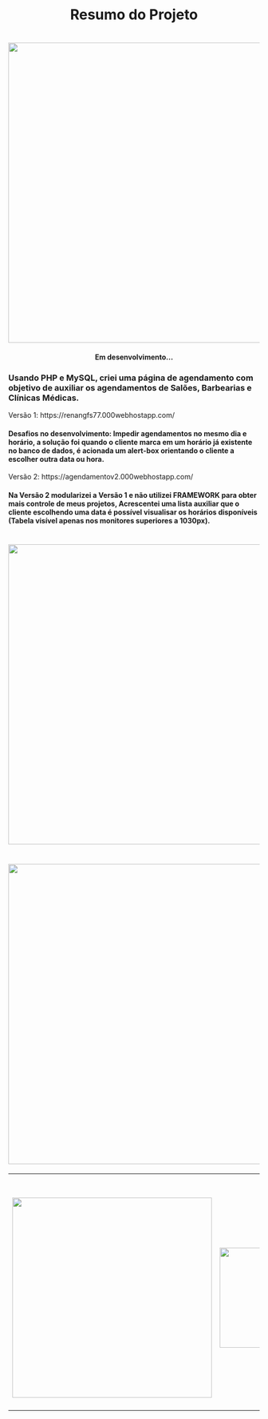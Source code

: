 <h1 align="center"> Resumo do Projeto </h1>
<h1 align="center"><img src="https://user-images.githubusercontent.com/61218420/156604810-ce752b20-c075-47a3-9cb9-1bc38322ec51.png" width="600"></h1>
<h4 align="center">Em desenvolvimento...</h4>
<h3>Usando <strong>PHP e MySQL</strong>, criei uma página de agendamento com objetivo de auxiliar os agendamentos de Salões, Barbearias e Clínicas Médicas. </h3>
  Versão 1: https://renangfs77.000webhostapp.com/
<h4>Desafios no desenvolvimento: Impedir agendamentos no mesmo dia e horário, a solução foi quando o cliente marca em um horário já existente no banco de dados,
é acionada um alert-box orientando o cliente a escolher outra data ou hora.</h4>
  Versão 2: https://agendamentov2.000webhostapp.com/
<h4>Na Versão 2 modularizei a Versão 1 e não utilizei FRAMEWORK para obter mais controle de meus projetos, Acrescentei uma lista auxiliar que o cliente escolhendo uma 
  data é possível visualisar os horários disponíveis (Tabela visível apenas nos monitores superiores a 1030px).</h4>
<h1 align="center"><img src="https://user-images.githubusercontent.com/61218420/156605970-77a7cb5a-5f32-4950-983a-f36e611ddc03.png" width="600"></h1>
<h1 align="center"><img src="https://user-images.githubusercontent.com/61218420/156606707-6496bddd-3bab-4ddd-a6be-10de2d3040fd.png" width="600"></h1>
<table align="center">
  <tr>
    <td><h1 align="center"><img src="https://user-images.githubusercontent.com/61218420/156607433-43ffb53e-0e07-46dc-84c8-014c8b91fc8c.png" width="400"></h1></td>
    <td><h1 align="center"><img src="https://user-images.githubusercontent.com/61218420/156607666-22e0499d-949c-4fab-98c7-71b3f7e75d70.png" width="200"></h1></td>
  </tr>
</table>








 
